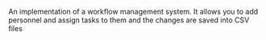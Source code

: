 An implementation of a workflow management system. It allows you to add personnel and assign tasks to them and the changes are saved into CSV files
